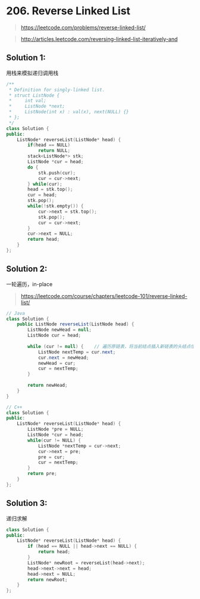 # 206. Reverse Linked List
> https://leetcode.com/problems/reverse-linked-list/

> http://articles.leetcode.com/reversing-linked-list-iteratively-and

## Solution 1:
用栈来模拟递归调用栈
```cpp
/**
 * Definition for singly-linked list.
 * struct ListNode {
 *     int val;
 *     ListNode *next;
 *     ListNode(int x) : val(x), next(NULL) {}
 * };
 */
class Solution {
public:
    ListNode* reverseList(ListNode* head) {
        if(head == NULL)
            return NULL;
        stack<ListNode*> stk;
        ListNode *cur = head;
        do {
            stk.push(cur);
            cur = cur->next;
        } while(cur);
        head = stk.top();
        cur = head;
        stk.pop();
        while(!stk.empty()) {
            cur->next = stk.top();
            stk.pop();
            cur = cur->next;
        }
        cur->next = NULL;
        return head;
    }
};
```
## Solution 2: 
一轮遍历，in-place
> https://leetcode.com/course/chapters/leetcode-101/reverse-linked-list/
```java
// Java
class Solution {
    public ListNode reverseList(ListNode head) {
        ListNode newHead = null;
        ListNode cur = head;
        
        while (cur != null) {    // 遍历原链表，将当前结点插入新链表的头结点位置
            ListNode nextTemp = cur.next;
            cur.next = newHead;
            newHead = cur;
            cur = nextTemp;
        }
        
        return newHead;
    }
}
```
```cpp
// C++
class Solution {
public:
    ListNode* reverseList(ListNode* head) {
        ListNode *pre = NULL;
        ListNode *cur = head;
        while(cur != NULL) {
            ListNode *nextTemp = cur->next;
            cur->next = pre;
            pre = cur;
            cur = nextTemp;
        }
        return pre;
    }
};
```
## Solution 3:
递归求解
```cpp
class Solution {
public:
    ListNode* reverseList(ListNode* head) {
        if (head == NULL || head->next == NULL) {
            return head;
        }
        ListNode* newRoot = reverseList(head->next);
        head->next->next = head;
        head->next = NULL;
        return newRoot;
    }
};
```
